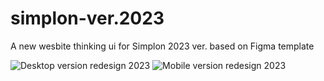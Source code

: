 # simplon-ver.2023
A new wesbite thinking ui for Simplon 2023 ver. based on Figma template

![Desktop version redesign 2023](https://user-images.githubusercontent.com/47704495/218650512-78f30ca9-6bd5-4259-97a2-b08171b8416b.png) 
![Mobile version redesign 2023](https://user-images.githubusercontent.com/47704495/218650632-95aca359-659c-4b57-8445-e3ed97c7c0fa.png)
